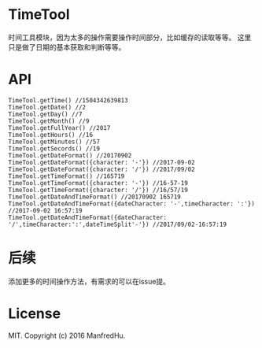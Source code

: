 # TimeTool
时间工具模块，因为太多的操作需要操作时间部分，比如缓存的读取等等。
这里只是做了日期的基本获取和判断等等。

# API

```
TimeTool.getTime() //1504342639813
TimeTool.getDate() //2
TimeTool.getDay() //7
TimeTool.getMonth() //9
TimeTool.getFullYear() //2017
TimeTool.getHours() //16
TimeTool.getMinutes() //57
TimeTool.getSecords() //19
TimeTool.getDateFormat() //20170902
TimeTool.getDateFormat({character: '-'}) //2017-09-02
TimeTool.getDateFormat({character: '/'}) //2017/09/02
TimeTool.getTimeFormat() //165719
TimeTool.getTimeFormat({character: '-'}) //16-57-19
TimeTool.getTimeFormat({character: '/'}) //16/57/19
TimeTool.getDateAndTimeFormat() //20170902 165719
TimeTool.getDateAndTimeFormat({dateCharacter: '-',timeCharacter: ':'}) //2017-09-02 16:57:19
TimeTool.getDateAndTimeFormat({dateCharacter: '/',timeCharacter:':',dateTimeSplit'-'}) //2017/09/02-16:57:19

```

# 后续
添加更多的时间操作方法，有需求的可以在issue提。

# License
MIT. Copyright (c) 2016 ManfredHu.
